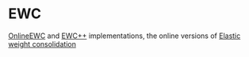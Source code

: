 # EWC
[OnlineEWC](https://arxiv.org/pdf/1805.06370.pdf) and [EWC++](http://openaccess.thecvf.com/content_ECCV_2018/papers/Arslan_Chaudhry__Riemannian_Walk_ECCV_2018_paper.pdf) implementations, the online versions of [Elastic weight consolidation](https://papers.nips.cc/paper/7051-overcoming-catastrophic-forgetting-by-incremental-moment-matching.pdf)
